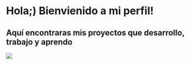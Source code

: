 # Hola;) Bienvienido a mi perfil!


## Aquí encontraras mis proyectos que desarrollo, trabajo y aprendo

![](https://www.google.com/url?sa=i&url=https%3A%2F%2Fwww.emagister.com%2Ftokio-school-cursos-1118353-centrodetalles.htm&psig=AOvVaw05pPeKMLNJy0MWNmjN963C&ust=1761148272668000&source=images&cd=vfe&opi=89978449&ved=0CBUQjRxqFwoTCKi0pNzStZADFQAAAAAdAAAAABAL)

<!--
**helendomenech64-H/helendomenech64-H** is a ✨ _special_ ✨ repository because its `README.md` (this file) appears on your GitHub profile.

Here are some ideas to get you started:

- 🔭 I’m currently working on ...
- 🌱 I’m currently learning ...
- 👯 I’m looking to collaborate on ...
- 🤔 I’m looking for help with ...
- 💬 Ask me about ...
- 📫 How to reach me: ...
- 😄 Pronouns: ...
- ⚡ Fun fact: ...
-->
